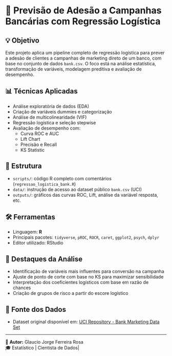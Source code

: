 # 🎯 Previsão de Adesão a Campanhas Bancárias com Regressão Logística

## 💡 Objetivo
Este projeto aplica um pipeline completo de regressão logística para prever a adesão de clientes a campanhas de marketing direto de um banco, com base no conjunto de dados `bank.csv`. O foco está na análise estatística, transformação de variáveis, modelagem preditiva e avaliação de desempenho.

## 📊 Técnicas Aplicadas
- Análise exploratória de dados (EDA)
- Criação de variáveis dummies e categorização
- Análise de multicolinearidade (VIF)
- Regressão logística e seleção stepwise
- Avaliação de desempenho com:
  - Curva ROC e AUC
  - Lift Chart
  - Precisão e Recall
  - KS Statistic

## 📁 Estrutura
- `scripts/`: código R completo com comentários (`regressao_logistica_bank.R`)
- `data/`: instrução de acesso ao dataset público `bank.csv` (UCI)
- `outputs/`: gráficos das curvas ROC, Lift, análise da variável resposta, etc.

## 🛠️ Ferramentas
- Linguagem: **R**
- Principais pacotes: `tidyverse`, `pROC`, `ROCR`, `caret`, `ggplot2`, `psych`, `dplyr`
- Editor utilizado: RStudio

## 📌 Destaques da Análise
- Identificação de variáveis mais influentes para conversão na campanha
- Ajuste de ponto de corte com base no KS para maximizar sensibilidade
- Interpretação dos coeficientes logísticos com base em razão de chances
- Criação de grupos de risco a partir do escore logístico

## 🔗 Fonte dos Dados
- Dataset original disponível em: [UCI Repository - Bank Marketing Data Set](https://archive.ics.uci.edu/ml/datasets/bank+marketing)

---
👤 **Autor:** Glaucio Jorge Ferreira Rosa  
🎓 Estatístico | Cientista de Dados|
